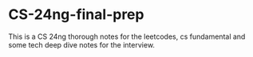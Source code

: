 # CS-24ng-final-prep

This is a CS 24ng thorough notes for the leetcodes, cs fundamental and some tech deep dive notes for the interview. 

